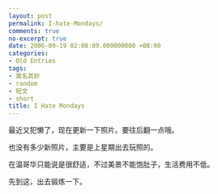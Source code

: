 ```yaml
---
layout: post
permalink: I-hate-Mondays/
comments: true
no-excerpt: true
date: 2006-09-19 02:08:09.000000000 +08:00
categories:
- Old Entries
tags:
- 莫名其妙
- random
- 短文
- short
title: I Hate Mondays
---
```


最近又犯懒了，现在更新一下照片。要往后翻一点哦。

也没有多少新照片，主要是上星期出去玩照的。

在温哥华只能说是很舒适，不过美景不能饱肚子，生活费用不低。

先到这，出去锻炼一下。

